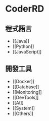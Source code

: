 # CoderRD

## 程式語言
- [[Java]]
- [[Python]]
- [[JavaScript]]

## 開發工具
- [[Docker]]
- [[Database]]
- [[Monitoring]]
- [[DevTools]]
- [[AI]]
- [[System]]
- [[Others]]